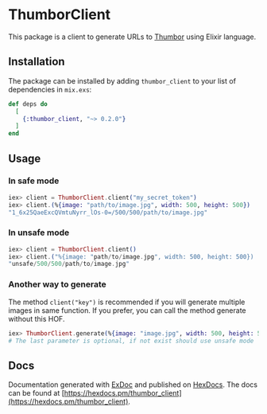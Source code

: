 # ThumborClient

This package is a client to generate URLs to [Thumbor](https://github.com/thumbor/thumbor) using Elixir language.

## Installation

The package can be installed by adding `thumbor_client` to your list of dependencies in `mix.exs`:

```elixir
def deps do
  [
    {:thumbor_client, "~> 0.2.0"}
  ]
end
```

## Usage

### In safe mode

```elixir
iex> client = ThumborClient.client("my_secret_token")
iex> client.(%{image: "path/to/image.jpg", width: 500, height: 500})
"1_6x25QaeExcQVmtuNyrr_lOs-0=/500/500/path/to/image.jpg"
```

### In unsafe mode

```elixir
iex> client = ThumborClient.client()
iex> client.("%{image: "path/to/image.jpg", width: 500, height: 500})
"unsafe/500/500/path/to/image.jpg"
```

### Another way to generate

The method `client("key")` is recommended if you will generate multiple images in same function.
If you prefer, you can call the method generate without this HOF.

```elixir
iex> ThumborClient.generate(%{image: "image.jpg", width: 500, height: 500}, "my_secret_token")
# The last parameter is optional, if not exist should use unsafe mode
```

## Docs

Documentation generated with [ExDoc](https://github.com/elixir-lang/ex_doc)
and published on [HexDocs](https://hexdocs.pm). The docs can
be found at [https://hexdocs.pm/thumbor_client](https://hexdocs.pm/thumbor_client).

